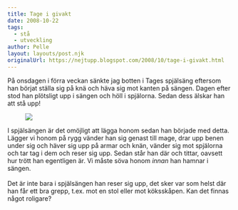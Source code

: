 ```yaml
---
title: Tage i givakt
date: 2008-10-22
tags: 
  - stå
  - utveckling	
author: Pelle
layout: layouts/post.njk
originalUrl: https://nejtupp.blogspot.com/2008/10/tage-i-givakt.html
---
```


På onsdagen i förra veckan sänkte jag botten i Tages spjälsäng eftersom han börjat ställa sig på knä och häva sig mot kanten på sängen. Dagen efter stod han plötsligt upp i sängen och höll i spjälorna. Sedan dess älskar han att stå upp!

<figure>
  <img src="../../../img/2008/10/_MG_8769_1024pix.jpg">
</figure>

I spjälsängen är det omöjligt att lägga honom sedan han började med detta. Lägger vi honom på rygg vänder han sig genast till mage, drar upp benen under sig och häver sig upp på armar och knän, vänder sig mot spjälorna och tar tag i dem och reser sig upp. Sedan står han där och tittar, oavsett hur trött han egentligen är. Vi måste söva honom *innan* han hamnar i sängen.
<br><br>
Det är inte bara i spjälsängen han reser sig upp, det sker var som helst där han får ett bra grepp, t.ex. mot en stol eller mot köksskåpen. Kan det finnas något roligare?
